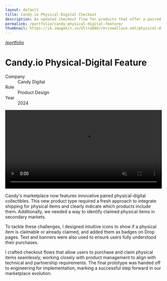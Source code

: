 ```yaml
---
layout: default
title: Candy.io Physical-Digital Checkout
description: An updated checkout flow for products that offer a paired digital and physical product as part of the sale.
permalink: /portfolio/candy-physical-digital-feature/
thumbnail: https://ik.imagekit.io/UltraDAO/chriswallace.net/physical-digital.png
---
```


<div class="content-container">
  <a class="back fade-in-element" href="/portfolio">/portfolio</a>
  <h1 class="fade-in-element mb-3">Candy.io Physical-Digital Feature</h1>
</div>

<div class="content-container mb-8">
  <dl class="project-list fade-in-element">
    <div>
      <dt>Company</dt>
      <dd>Candy Digital</dd>
    </div>
    <div>
      <dt>Role</dt>
      <dd>Product Design</dd>
    </div>
    <div>
      <dt>Year</dt>
      <dd>2024</dd>
    </div>
  </dl>
</div>

<div class="content-container-wo">
  <picture>
    <source media="(max-width: 480px)" 
            srcset="https://ik.imagekit.io/UltraDAO/chriswallace.net/physical-digital.png?tr=w-400,f-auto">
    <source media="(min-width: 481px)" 
            srcset="https://ik.imagekit.io/UltraDAO/chriswallace.net/candy-physical-digital-banner.png?tr=w-800,f-auto 800w,
                    https://ik.imagekit.io/UltraDAO/chriswallace.net/candy-physical-digital-banner.png?tr=w-1200,f-auto 1200w,
                    https://ik.imagekit.io/UltraDAO/chriswallace.net/candy-physical-digital-banner.png?tr=w-1600,f-auto 1600w,
                    https://ik.imagekit.io/UltraDAO/chriswallace.net/candy-physical-digital-banner.png?tr=w-2500,f-auto 2500w">
    <img src="https://ik.imagekit.io/UltraDAO/chriswallace.net/candy-physical-digital-banner.png?tr=w-2500,f-auto"
         class="fade-in-element w-full block mb-1.5" 
         alt="" 
         loading="lazy">
  </picture>
</div>

<div class="content-container-wo bg-[#444444] text-center mb-12">
  <video id="portfolioVideo" data-type="video" width="100%" controls muted playsinline autoplay loop loading="lazy" class="fade-in-element max-h-full max-w-3xl mx-auto">
      <source src="https://ik.imagekit.io/UltraDAO/chriswallace.net/physical-digital.mov/ik-video.mp4" type="video/mp4">
      Your browser does not support HTML5 video.
  </video>
</div>

<div class="content-container fade-in-element">
  <p class="fade-in-element">Candy's marketplace now features innovative paired physical-digital collectibles. This new product type required a fresh approach to integrate shipping for physical items and clearly indicate which products include them. Additionally, we needed a way to identify claimed physical items in secondary markets.</p>

  <p class="fade-in-element">To tackle these challenges, I designed intuitive icons to show if a physical item is claimable or already claimed, and added them as badges on Drop pages. Text and banners were also used to ensure users fully understood their purchases.</p>
  
  <p class="fade-in-element">I crafted checkout flows that allow users to purchase and claim physical items seamlessly, working closely with product management to align with technical and partnership requirements. The final prototype was handed off to engineering for implementation, marking a successful step forward in our marketplace evolution.</p>
</div>
